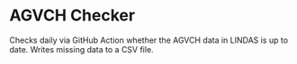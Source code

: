 # AGVCH Checker

Checks daily via GitHub Action whether the AGVCH data in LINDAS is up to date. Writes missing data to a CSV file.

